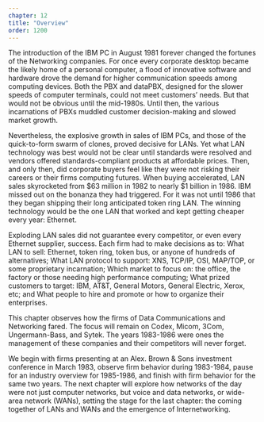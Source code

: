 ```yaml
---
chapter: 12
title: "Overview"
order: 1200
---
```


The introduction of the IBM PC in August 1981 forever changed the fortunes of the Networking companies. For once every corporate desktop became the likely home of a personal computer, a flood of innovative software and hardware drove the demand for higher communication speeds among computing devices. Both the PBX and dataPBX, designed for the slower speeds of computer terminals, could not meet customers’ needs. But that would not be obvious until the mid-1980s. Until then, the various incarnations of PBXs muddled customer decision-making and slowed market growth.

Nevertheless, the explosive growth in sales of IBM PCs, and those of the quick-to-form swarm of clones, proved decisive for LANs. Yet what LAN technology was best would not be clear until standards were resolved and vendors offered standards-compliant products at affordable prices. Then, and only then, did corporate buyers feel like they were not risking their careers or their firms computing futures. When buying accelerated, LAN sales skyrocketed from $63 million in 1982 to nearly $1 billion in 1986. IBM missed out on the bonanza they had triggered. For it was not until 1986 that they began shipping their long anticipated token ring LAN. The winning technology would be the one LAN that worked and kept getting cheaper every year: Ethernet.

Exploding LAN sales did not guarantee every competitor, or even every Ethernet supplier, success. Each firm had to make decisions as to: What LAN to sell: Ethernet, token ring, token bus, or anyone of hundreds of alternatives; What LAN protocol to support: XNS, TCP/IP, OSI, MAP/TOP, or some proprietary incarnation; Which market to focus on: the office, the factory or those needing high performance computing; What prized customers to target: IBM, AT&T, General Motors, General Electric, Xerox, etc; and What people to hire and promote or how to organize their enterprises.

This chapter observes how the firms of Data Communications and Networking fared. The focus will remain on Codex, Micom, 3Com, Ungermann-Bass, and Sytek. The years 1983-1986 were ones the management of these companies and their competitors will never forget.

We begin with firms presenting at an Alex. Brown & Sons investment conference in March 1983, observe firm behavior during 1983-1984, pause for an industry overview for 1985-1986, and finish with firm behavior for the same two years. The next chapter will explore how networks of the day were not just computer networks, but voice and data networks, or wide-area network (WANs), setting the stage for the last chapter: the coming together of LANs and WANs and the emergence of Internetworking.
